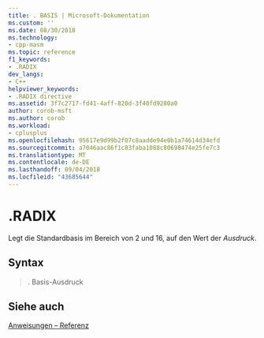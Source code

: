 ```yaml
---
title: . BASIS | Microsoft-Dokumentation
ms.custom: ''
ms.date: 08/30/2018
ms.technology:
- cpp-masm
ms.topic: reference
f1_keywords:
- .RADIX
dev_langs:
- C++
helpviewer_keywords:
- .RADIX directive
ms.assetid: 3f7c2717-fd41-4aff-820d-3f40fd9280a0
author: corob-msft
ms.author: corob
ms.workload:
- cplusplus
ms.openlocfilehash: 95617e9d99b2f07c8aadde94e0b1a74614d34efd
ms.sourcegitcommit: a7046aac86f1c83faba1088c80698474e25fe7c3
ms.translationtype: MT
ms.contentlocale: de-DE
ms.lasthandoff: 09/04/2018
ms.locfileid: "43685644"
---
```

# <a name="radix"></a>.RADIX

Legt die Standardbasis im Bereich von 2 und 16, auf den Wert der *Ausdruck*.

## <a name="syntax"></a>Syntax

> . Basis-Ausdruck

## <a name="see-also"></a>Siehe auch

[Anweisungen – Referenz](../../assembler/masm/directives-reference.md)<br/>